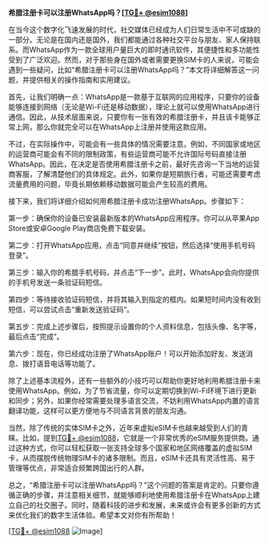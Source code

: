 **希腊注册卡可以注册WhatsApp吗？[[TG💪+ @esim1088](https://t.me/s/esim1088)]**

在当今这个数字化飞速发展的时代，社交媒体已经成为人们日常生活中不可或缺的一部分。无论是在国内还是国外，我们都能通过各种社交平台与朋友、家人保持联系。而WhatsApp作为一款全球用户量巨大的即时通讯软件，其便捷性和多功能性受到了广泛欢迎。然而，对于那些身在国外或者需要更换SIM卡的人来说，可能会遇到一些疑问，比如“希腊注册卡可以注册WhatsApp吗？”本文将详细解答这一问题，并提供相关的操作指南和实用建议。

首先，让我们明确一点：WhatsApp是一款基于互联网的应用程序，只要你的设备能够连接到网络（无论是Wi-Fi还是移动数据），理论上就可以使用WhatsApp进行通信。因此，从技术层面来说，只要你有一张有效的希腊注册卡，并且该卡能够正常上网，那么你就完全可以在WhatsApp上注册并使用这款应用。

不过，在实际操作中，可能会有一些具体的情况需要注意。例如，不同国家或地区的运营商可能会有不同的限制政策，有些运营商可能不允许国际号码直接注册WhatsApp。因此，在决定是否使用希腊注册卡之前，最好先咨询一下当地的运营商客服，了解清楚他们的具体规定。此外，如果你是短期旅行者，可能还需要考虑流量费用的问题，毕竟长期依赖移动数据可能会产生较高的费用。

接下来，我们将详细介绍如何用希腊注册卡成功注册WhatsApp。步骤如下：

第一步：确保你的设备已安装最新版本的WhatsApp应用程序。你可以从苹果App Store或安卓Google Play商店免费下载安装。

第二步：打开WhatsApp应用，点击“同意并继续”按钮，然后选择“使用手机号码登录”。

第三步：输入你的希腊手机号码，并点击“下一步”。此时，WhatsApp会向你提供的手机号发送一条验证码短信。

第四步：等待接收验证码短信，并将其输入到指定的框内。如果短时间内没有收到短信，可以尝试点击“重新发送验证码”。

第五步：完成上述步骤后，按照提示设置你的个人资料信息，包括头像、名字等，最后点击“完成”。

第六步：现在，你已经成功注册了WhatsApp账户！可以开始添加好友、发送消息、拨打语音电话等功能了。

除了上述基本流程外，还有一些额外的小技巧可以帮助你更好地利用希腊注册卡来使用WhatsApp。例如，为了节省流量，你可以定期切换到Wi-Fi环境下进行更新和同步；另外，如果你经常需要处理多语言交流，不妨利用WhatsApp内置的语言翻译功能，这样可以更方便地与不同语言背景的朋友沟通。

当然，除了传统的实体SIM卡之外，近年来虚拟eSIM卡也越来越受到人们的青睐。比如，提到[TG💪+ @esim1088](https://t.me/s/esim1088)，它就是一个非常优秀的eSIM服务提供商。通过这种方式，你可以轻松获取一张支持全球多个国家和地区网络覆盖的虚拟SIM卡，从而摆脱传统物理SIM卡的诸多限制。而且，eSIM卡还具有灵活性高、易于管理等优点，非常适合频繁跨国出行的人群。

总之，“希腊注册卡可以注册WhatsApp吗？”这个问题的答案是肯定的。只要你遵循正确的步骤，并注意相关细节，就能够顺利地使用希腊注册卡在WhatsApp上建立自己的社交圈子。同时，随着科技的进步和发展，未来或许会有更多创新的方式来优化我们的数字生活体验。希望本文对你有所帮助！

[[TG💪+ @esim1088](https://t.me/s/esim1088) ![Image](https://i.postimg.cc/4NQfJmqS/Snipaste-2025-05-13-00-14-12.png)]